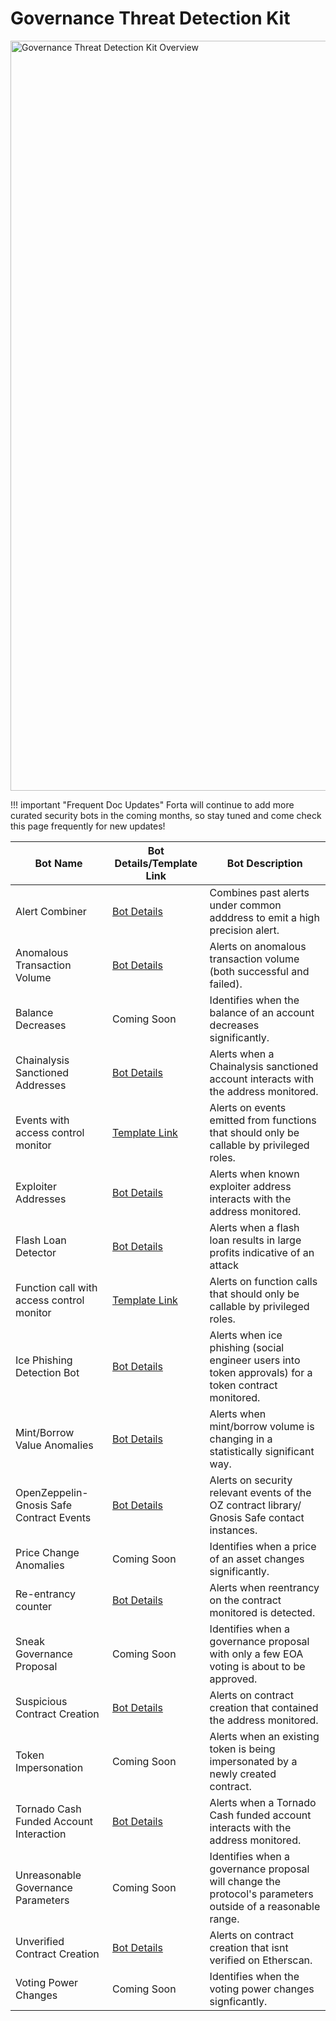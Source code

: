 # Governance Threat Detection Kit

<p align="left">
    <img width=1200 alt="Governance Threat Detection Kit Overview" src="../governance-threat-detection-kit.png">
</p>

!!! important "Frequent Doc Updates"
    Forta will continue to add more curated security bots in the coming months, so stay tuned and come check this page frequently for new updates!

| Bot Name | Bot Details/Template Link | Bot Description  |
|----------|------------------|------------------|
| Alert Combiner | [Bot Details](starter-kit-bot-details.md#alert-combiner) | Combines past alerts under common adddress to emit a high precision alert. |
| Anomalous Transaction Volume | [Bot Details](starter-kit-bot-details.md#anomalous-transaction-volume) | Alerts on anomalous transaction volume (both successful and failed).|
| Balance Decreases | Coming Soon | Identifies when the balance of an account decreases significantly. |
| Chainalysis Sanctioned Addresses | [Bot Details](starter-kit-bot-details.md#chainalysis-sanctioned-addresses) | Alerts when a Chainalysis sanctioned account interacts with the address monitored. |
| Events with access control monitor | [Template Link](https://github.com/arbitraryexecution/forta-bot-templates/tree/main/src/monitor-events) | Alerts on events emitted from functions that should only be callable by privileged roles.|
| Exploiter Addresses | [Bot Details](starter-kit-bot-details.md#exploiter-addresses) | Alerts when known exploiter address interacts with the address monitored. |
| Flash Loan Detector | [Bot Details](starter-kit-bot-details.md#evidence-of-phishing-bot) | Alerts when a flash loan results in large profits indicative of an attack |
| Function call with access control monitor | [Template Link](https://github.com/arbitraryexecution/forta-bot-templates/tree/main/src/monitor-function-calls) | Alerts on function calls that should only be callable by privileged roles.|
| Ice Phishing Detection Bot | [Bot Details](starter-kit-bot-details.md#evidence-of-phishing-bot) | Alerts when ice phishing (social engineer users into token approvals) for a token contract monitored. |
| Mint/Borrow Value Anomalies | [Bot Details](starter-kit-bot-details.md#mint-borrow-anomalies) | Alerts when mint/borrow volume is changing in a statistically significant way. |
| OpenZeppelin-Gnosis Safe Contract Events | [Bot Details](starter-kit-bot-details.md#openzeppelin-gnosis-safe-contract-events) | Alerts on security relevant events of the OZ contract library/ Gnosis Safe contact instances. |
| Price Change Anomalies | Coming Soon | Identifies when a price of an asset changes significantly. |
| Re-entrancy counter | [Bot Details](starter-kit-bot-details.md#reentrancy-counter) | Alerts when reentrancy on the contract monitored is detected. |
| Sneak Governance Proposal | Coming Soon | Identifies when a governance proposal with only a few EOA voting is about to be approved. |
| Suspicious Contract Creation | [Bot Details](starter-kit-bot-details.md#suspicious-contract-creation) | Alerts on contract creation that contained the address monitored. |
| Token Impersonation | Coming Soon | Alerts when an existing token is being impersonated by a newly created contract. |
| Tornado Cash Funded Account Interaction | [Bot Details](starter-kit-bot-details.md#tornado-cash-funded-account-interaction) | Alerts when a Tornado Cash funded account interacts with the address monitored. |
| Unreasonable Governance Parameters | Coming Soon | Identifies when a governance proposal will change the protocol's parameters outside of a reasonable range. |
| Unverified Contract Creation | [Bot Details](starter-kit-bot-details.md#unverified-contract-creation) | Alerts on contract creation that isnt verified on Etherscan. |
| Voting Power Changes | Coming Soon | Identifies when the voting power changes signficantly. |



